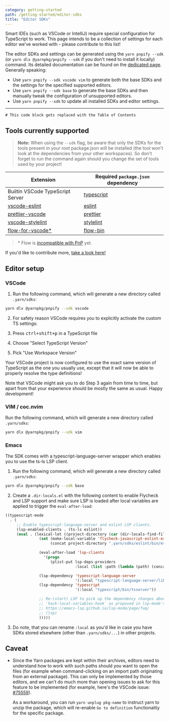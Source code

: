 ```yaml
---
category: getting-started
path: /getting-started/editor-sdks
title: "Editor SDKs"
---
```


Smart IDEs (such as VSCode or IntelliJ) require special configuration for TypeScript to work. This page intends to be a collection of settings for each editor we've worked with - please contribute to this list!

The editor SDKs and settings can be generated using the `yarn pnpify --sdk` (or `yarn dlx @yarnpkg/pnpify --sdk` if you don't need to install it locally) command. Its detailed documentation can be found on the [dedicated page](/pnpify/cli/--sdk).
Generally speaking:
- Use `yarn pnpify --sdk vscode vim` to generate both the base SDKs and the settings for the specified supported editors.
- Use `yarn pnpify --sdk base` to generate the base SDKs and then manually tweak the configuration of unsupported editors.
- Use `yarn pnpify --sdk` to update all installed SDKs and editor settings.

---

```toc
# This code block gets replaced with the Table of Contents
```

## Tools currently supported

> **Note:** When using the `--sdk` flag, be aware that only the SDKs for the tools present in your *root* package.json will be installed (the tool won't look at the dependencies from your other workspaces). So don't forget to run the command again should you change the set of tools used by your project!

| Extension | Required `package.json` dependency |
|---|---|
| Builtin VSCode TypeScript Server | [typescript](https://yarnpkg.com/package/typescript) |
| [vscode-eslint](https://marketplace.visualstudio.com/items?itemName=dbaeumer.vscode-eslint) | [eslint](https://yarnpkg.com/package/eslint) |
| [prettier-vscode](https://marketplace.visualstudio.com/items?itemName=esbenp.prettier-vscode) | [prettier](https://yarnpkg.com/package/prettier) |
| [vscode-stylelint](https://marketplace.visualstudio.com/items?itemName=stylelint.vscode-stylelint) | [stylelint](https://stylelint.io/) |
| [flow-for-vscode*](https://marketplace.visualstudio.com/items?itemName=flowtype.flow-for-vscode) | [flow-bin](https://flow.org/) |

> \* Flow is [incompatible with PnP](/features/pnp#incompatible) yet.

If you'd like to contribute more, [take a look here!](https://github.com/yarnpkg/berry/blob/master/packages/yarnpkg-pnpify/sources/generateSdk.ts)


## Editor setup

### VSCode

1. Run the following command, which will generate a new directory called `.yarn/sdks`:

```bash
yarn dlx @yarnpkg/pnpify --sdk vscode
```

2. For safety reason VSCode requires you to explicitly activate the custom TS settings:

  1. Press <kbd>ctrl+shift+p</kbd> in a TypeScript file
  2. Choose "Select TypeScript Version"
  3. Pick "Use Workspace Version"

Your VSCode project is now configured to use the exact same version of TypeScript as the one you usually use, except that it will now be able to properly resolve the type definitions!

Note that VSCode might ask you to do Step 3 again from time to time, but apart from that your experience should be mostly the same as usual. Happy development!

### VIM / coc.nvim

Run the following command, which will generate a new directory called `.yarn/sdks`:

```bash
yarn dlx @yarnpkg/pnpify --sdk vim
```

### Emacs

The SDK comes with a typescript-language-server wrapper which enables you to use the ts-ls LSP client.

1. Run the following command, which will generate a new directory called `.yarn/sdks`:

```bash
yarn dlx @yarnpkg/pnpify --sdk base
```

2. Create a `.dir-locals.el` with the following content to enable Flycheck and LSP support and make sure LSP is loaded after local variables are applied to trigger the `eval-after-load`:

```lisp
((typescript-mode
  . (
     ;; Enable typescript-language-server and eslint LSP clients.
     (lsp-enabled-clients . (ts-ls eslint))
     (eval . (lexical-let ((project-directory (car (dir-locals-find-file default-directory))))
               (set (make-local-variable 'flycheck-javascript-eslint-executable)
                    (concat project-directory ".yarn/sdks/eslint/bin/eslint.js"))

               (eval-after-load 'lsp-clients
                 '(progn
                    (plist-put lsp-deps-providers
                               :local (list :path (lambda (path) (concat project-directory ".yarn/sdks/" path))))))

               (lsp-dependency 'typescript-language-server
                               '(:local "typescript-language-server/lib/cli.js"))
               (lsp-dependency 'typescript
                               '(:local "typescript/bin/tsserver"))

               ;; Re-(start) LSP to pick up the dependency changes above. Or use
               ;; `hack-local-variables-hook` as proposed in lsp-mode's FAQ:
               ;; https://emacs-lsp.github.io/lsp-mode/page/faq/
               ;; (lsp)
               )))))
```

3. Do note, that you can rename `:local` as you'd like in case you have SDKs stored elsewhere (other than `.yarn/sdks/...`) in other projects.

## Caveat

- Since the Yarn packages are kept within their archives, editors need to understand how to work with such paths should you want to open the files (for example when command-clicking on an import path originating from an external package). This can only be implemented by those editors, and we can't do much more than opening issues to ask for this feature to be implemented (for example, here's the VSCode issue: [#75559](https://github.com/microsoft/vscode/issues/75559)).

  As a workaround, you can run `yarn unplug pkg-name` to instruct yarn to unzip the package, which will re-enable `Go to definition` functionality for the specific package.
